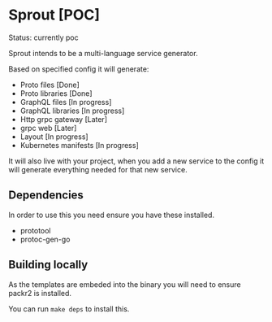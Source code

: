 # Sprout [POC]

Status: currently poc

Sprout intends to be a multi-language service generator.

Based on specified config it will generate:
  * Proto files [Done]
  * Proto libraries [Done]
  * GraphQL files [In progress]
  * GraphQL libraries [In progress]
  * Http grpc gateway [Later]
  * grpc web [Later]
  * Layout [In progress]
  * Kubernetes manifests [In progress]

It will also live with your project, when you add a new service to the config it will generate everything needed for that new service.

## Dependencies

In order to use this you need ensure you have these installed.

* prototool
* protoc-gen-go

## Building locally

As the templates are embeded into the binary you will need to ensure packr2 is installed.

You can run `make deps` to install this.

